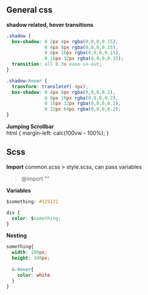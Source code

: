 ## General css  

**shadow related, hover transitions**  

```css
.shadow {
  box-shadow: 0 2px 4px rgba(0,0,0,0.15),
              0 4px 8px rgba(0,0,0,0.15),
              0 8px 16px rgba(0,0,0,0.15),
              0 16px 32px rgba(0,0,0,0.15);
  transition: all 0.3s ease-in-out;
}

.shadow:hover {
  transform: translateY(-4px);
  box-shadow: 0 4px 8px rgba(0,0,0,0.2),
              0 8px 16px rgba(0,0,0,0.2),
              0 16px 32px rgba(0,0,0,0.2),
              0 32px 64px rgba(0,0,0,0.2);
}
``` 
**Jumping Scrollbar**  
html { margin-left: calc(100vw - 100%); }  
  
## Scss  
**Import**
common.scss > style.scss, can pass variables

> @import ""

**Variables**  

```css
$something: #125121

div {
  color: $something;
}
```  

**Nesting**  

```scss
something{
  width: 100px;
  height: 100px;
  
  &:hover{
    color: white
  }
}
